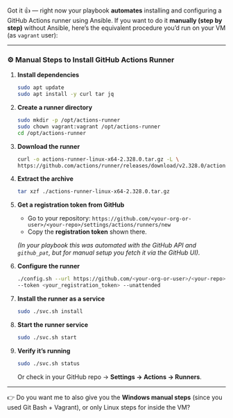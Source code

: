 Got it 👍 — right now your playbook **automates** installing and configuring a GitHub Actions runner using Ansible.
If you want to do it **manually (step by step)** without Ansible, here’s the equivalent procedure you’d run on your VM (as `vagrant` user):

---

### ⚙️ Manual Steps to Install GitHub Actions Runner

1. **Install dependencies**

   ```bash
   sudo apt update
   sudo apt install -y curl tar jq
   ```

2. **Create a runner directory**

   ```bash
   sudo mkdir -p /opt/actions-runner
   sudo chown vagrant:vagrant /opt/actions-runner
   cd /opt/actions-runner
   ```

3. **Download the runner**

   ```bash
   curl -o actions-runner-linux-x64-2.328.0.tar.gz -L \
   https://github.com/actions/runner/releases/download/v2.328.0/actions-runner-linux-x64-2.328.0.tar.gz
   ```

4. **Extract the archive**

   ```bash
   tar xzf ./actions-runner-linux-x64-2.328.0.tar.gz
   ```

5. **Get a registration token from GitHub**

   * Go to your repository:
     `https://github.com/<your-org-or-user>/<your-repo>/settings/actions/runners/new`
   * Copy the **registration token** shown there.

   *(In your playbook this was automated with the GitHub API and `github_pat`, but for manual setup you fetch it via the GitHub UI).*

6. **Configure the runner**

   ```bash
   ./config.sh --url https://github.com/<your-org-or-user>/<your-repo> \
   --token <your_registration_token> --unattended
   ```

7. **Install the runner as a service**

   ```bash
   sudo ./svc.sh install
   ```

8. **Start the runner service**

   ```bash
   sudo ./svc.sh start
   ```

9. **Verify it’s running**

   ```bash
   sudo ./svc.sh status
   ```

   Or check in your GitHub repo → **Settings → Actions → Runners**.

---

👉 Do you want me to also give you the **Windows manual steps** (since you used Git Bash + Vagrant), or only Linux steps for inside the VM?
